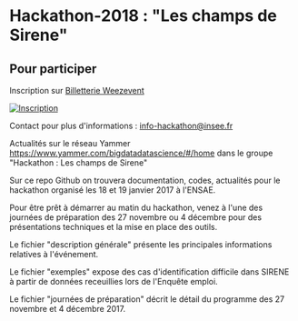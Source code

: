 <h1>Hackathon-2018 : "Les champs de Sirene"</h1>

<h2>Pour participer </h2>

Inscription sur <a title="Logiciel billetterie en ligne" href="https://www.weezevent.com/hackathon-les-champs-de-sirene-2" class="weezevent-widget-integration" target="_blank" data-src="https://www.weezevent.com/widget_billeterie.php?id_evenement=288620&lg_billetterie=1&code=52865&resize=1&width_auto=1&color_primary=00AEEF" data-width="650" data-height="600" data-id="288620" data-resize="1" data-width_auto="1" data-noscroll="0" data-nopb="0">Billetterie Weezevent</a>

<a href="https://www.weezevent.com/hackathon-les-champs-de-sirene-2" onclick="var w=window.open('https://www.weezevent.com/widget_billeterie.php?id_evenement=288620&lg_billetterie=1&code=52865&width_auto=1&color_primary=00AEEF', 'Billetterie_weezevent', 'width=650, height=600, top=100, left=100, toolbar=no, resizable=yes, scrollbars=yes, status=no'); w.focus(); return false;"><img src="https://www.weezevent.com/images/statique/bt_insc_blk_fr.png" alt="Inscription" /></a>

Contact pour plus d'informations : info-hackathon@insee.fr

Actualités sur le réseau Yammer https://www.yammer.com/bigdatadatascience/#/home dans le groupe "Hackathon : Les champs de Sirene"


Sur ce repo Github on trouvera documentation, codes, actualités pour le hackathon organisé les 18 et 19 janvier 2017 à l'ENSAE.

Pour être prêt à démarrer au matin du hackathon, venez à l'une des journées de préparation des 27 novembre ou 4 décembre pour des présentations techniques et la mise en place des outils.


Le fichier "description générale" présente les principales informations relatives à l'événement.

Le fichier "exemples" expose des cas d'identification difficile dans SIRENE à partir de données receuillies lors de l'Enquête emploi.

Le fichier "journées de préparation" décrit le détail du programme des 27 novembre et 4 décembre 2017.
